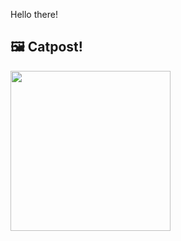 Hello there!



## 🖼️ Catpost!

<sub>
    <img src="https://cdn2.thecatapi.com/images/bq0.jpg" height="256">
</sub>

